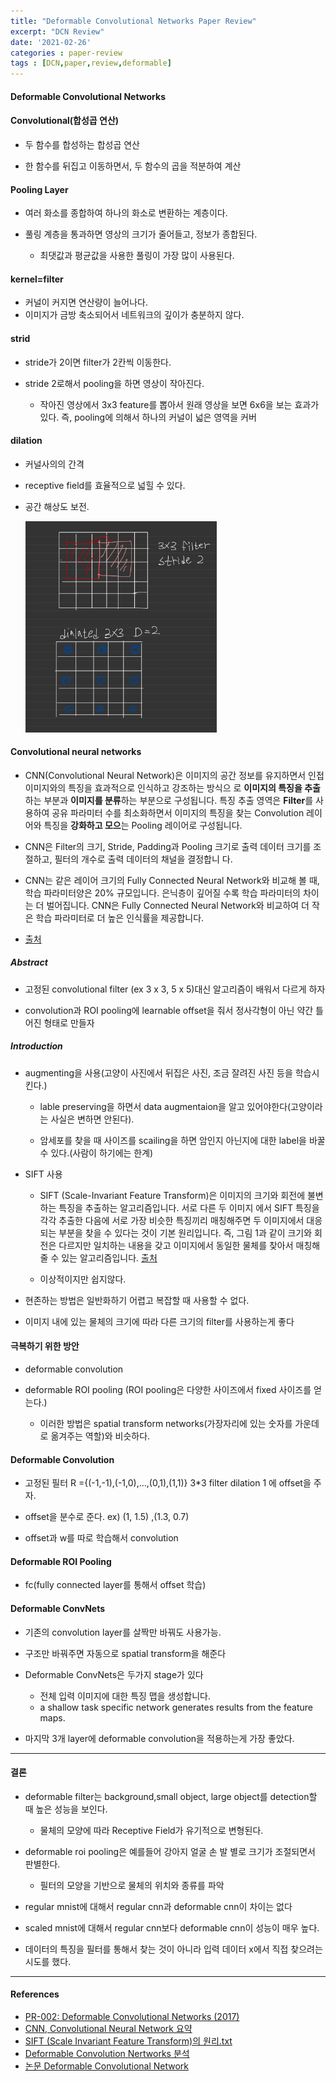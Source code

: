 ```yaml
---
title: "Deformable Convolutional Networks Paper Review"
excerpt: "DCN Review"
date: '2021-02-26'
categories : paper-review
tags : [DCN,paper,review,deformable]
---
```




#### Deformable Convolutional Networks


#### Convolutional(합성곱 연산)

* 두 함수를 합성하는 합성곱 연산

* 한 함수를 뒤집고 이동하면서, 두 함수의 곱을 적분하여 계산

#### Pooling Layer

* 여러 화소를 종합하여 하나의 화소로 변환하는 계층이다.

* 풀링 계층을 통과하면 영상의 크기가 줄어들고, 정보가 종합된다.

    * 최댓값과 평균값을 사용한 풀링이 가장 많이 사용된다.
    



#### kernel=filter

* 커널이 커지면 연산량이 늘어나다.
* 이미지가 금방 축소되어서 네트워크의 깊이가 충분하지 않다.

#### strid 

* stride가 2이면 filter가 2칸씩 이동한다.

* stride 2로해서 pooling을 하면 영상이 작아진다.
  * 작아진 영상에서 3x3 feature를 뽑아서 원래 영상을 보면 6x6을 보는 효과가 있다. 즉, pooling에 의해서 하나의 커널이 넓은 영역을 커버

#### dilation 

* 커널사의의 간격 

* receptive field를 효율적으로 넓힐 수 있다.

* 공간 해상도 보전.

  <img src="https://raw.githubusercontent.com/landgm/image/image/img/image-20210226153732363.png" alt="image-20210226153732363" style="zoom: 33%;" />
  
    
#### Convolutional neural networks

   * CNN(Convolutional Neural Network)은 이미지의 공간 정보를 유지하면서 인접 이미지와의 특징을 효과적으로 인식하고 강조하는 방식으    로 **이미지의 특징을 추출**하는 부분과 **이미지를 분류**하는 부분으로 구성됩니다. 특징 추출 영역은 **Filter**를 사용하여 공유 파라미터 수를       최소화하면서 이미지의 특징을 찾는 Convolution 레이어와 특징을 **강화하고 모으**는 Pooling 레이어로 구성됩니다.

   * CNN은 Filter의 크기, Stride, Padding과 Pooling 크기로 출력 데이터 크기를 조절하고, 필터의 개수로 출력 데이터의 채널을 결정합니    다.

   * CNN는 같은 레이어 크기의 Fully Connected Neural Network와 비교해 볼 때, 학습 파라미터양은 20% 규모입니다. 은닉층이 깊어질 수록       학습 파라미터의 차이는 더 벌어집니다. CNN은 Fully Connected Neural Network와 비교하여 더 작은 학습 파라미터로 더 높은 인식률을       제공합니다. 
   
   * [출처](http://taewan.kim/post/cnn/)


##### Abstract

* 고정된 convolutional filter (ex 3 x 3, 5 x 5)대신 알고리즘이 배워서 다르게 하자

* convolution과 ROI pooling에 learnable offset을 줘서 정사각형이 아닌 약간 틀어진 형태로 만들자 



##### Introduction
* augmenting을 사용(고양이 사진에서 뒤집은 사진, 조금 잘려진 사진 등을 학습시킨다.)

    * lable preserving을 하면서 data augmentaion을 알고 있어야한다(고양이라는 사실은 변하면 안된다).

    * 암세포를 찾을 때 사이즈를 scailing을 하면 암인지 아닌지에 대한 label을 바꿀 수 있다.(사람이 하기에는 한계)


* SIFT 사용 
    * SIFT (Scale-Invariant Feature Transform)은 이미지의 크기와 회전에 불변하는 특징을 추출하는 알고리즘입니다. 서로 다른 두 이미지       에서 SIFT 특징을 각각 추출한 다음에 서로 가장 비슷한 특징끼리 매칭해주면 두 이미지에서 대응되는 부분을 찾을 수 있다는 것이 기본       원리입니다. 즉, 그림 1과 같이 크기와 회전은 다르지만 일치하는 내용을 갖고 이미지에서 동일한 물체를 찾아서 매칭해줄 수 있는 알고리즘입니다.
    [출처](https://bskyvision.com/21) 
    
    * 이상적이지만 쉽지않다.

* 현존하는 방법은 일반화하기 어렵고 복잡할 때 사용할 수 없다.
  
* 이미지 내에 있는 물체의 크기에 따라 다른 크기의 filter를 사용하는게 좋다

#### 극복하기 위한 방안

* deformable convolution

* deformable ROI pooling (ROI pooling은 다양한 사이즈에서 fixed 사이즈를 얻는다.) 

    * 이러한 방법은 spatial transform networks(가장자리에 있는 숫자를 가운데로 옮겨주는 역할)와 비슷하다.


#### Deformable Convolution

* 고정된 필터 R ={(-1,-1),(-1,0),...,(0,1),(1,1)} 3*3 filter dilation 1 에 offset을 주자.

* offset을 분수로 준다. ex) (1, 1.5) ,(1.3, 0.7)

* offset과 w를 따로 학습해서 convolution




#### Deformable ROI Pooling

* fc(fully connected layer를 통해서 offset 학습)


#### Deformable ConvNets

* 기존의 convolution layer를 살짝만 바꿔도 사용가능.
* 구조만 바꿔주면 자동으로 spatial transform을 해준다
* Deformable ConvNets은 두가지 stage가 있다
    * 전체 입력 이미지에 대한 특징 맵을 생성합니다.
    * a shallow task specific network generates results from the feature maps. 

* 마지막 3개 layer에 deformable convolution을 적용하는게 가장 좋았다.



---

#### 결론
* deformable filter는 background,small object, large object를 detection할 때 높은 성능을 보인다.
    * 물체의 모양에 따라 Receptive Field가 유기적으로 변형된다.

* deformable roi pooling은 예를들어 강아지 얼굴 손 발 별로 크기가 조절되면서 판별한다.
    * 필터의 모양을 기반으로 물체의 위치와 종류를 파악
* regular mnist에 대해서 regular cnn과 deformable cnn이 차이는 없다

* scaled mnist에 대해서 regular cnn보다 deformable cnn이 성능이 매우 높다. 

* 데이터의 특징을 필터를 통해서 찾는 것이 아니라 입력 데이터 x에서 직접 찾으려는 시도를 했다.


---

#### References
* [PR-002: Deformable Convolutional Networks (2017) ](https://www.youtube.com/watch?v=RRwaz0fBQ0Y&list=PLXiK3f5MOQ760xYLb2eWbtOKOwUC-bByj&index=3)
* [CNN, Convolutional Neural Network 요약](http://taewan.kim/post/cnn/)
* [ SIFT (Scale Invariant Feature Transform)의 원리.txt](https://bskyvision.com/21)
* [Deformable Convolution Nertworks 분석](https://ys-cs17.tistory.com/33)
* [논문 Deformable Convolutional Network](https://m.blog.naver.com/PostView.nhn?blogId=leesoo9297&logNo=221165325526&proxyReferer=https:%2F%2Fwww.google.com%2F)



```python

```
